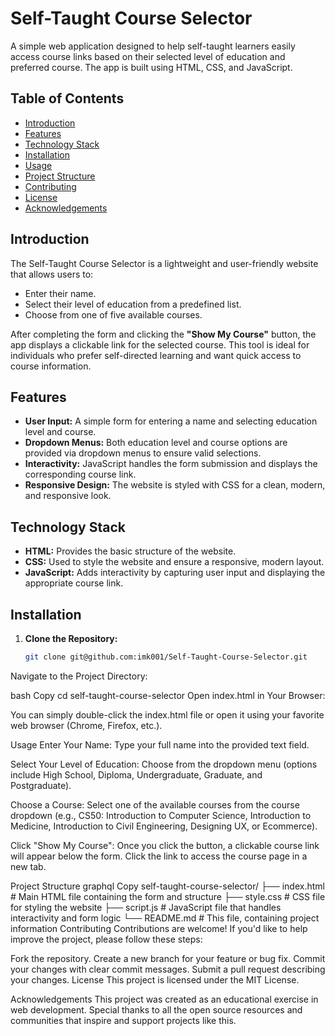 # Self-Taught Course Selector

A simple web application designed to help self-taught learners easily access course links based on their selected level of education and preferred course. The app is built using HTML, CSS, and JavaScript.

## Table of Contents

- [Introduction](#introduction)
- [Features](#features)
- [Technology Stack](#technology-stack)
- [Installation](#installation)
- [Usage](#usage)
- [Project Structure](#project-structure)
- [Contributing](#contributing)
- [License](#license)
- [Acknowledgements](#acknowledgements)

## Introduction

The Self-Taught Course Selector is a lightweight and user-friendly website that allows users to:
- Enter their name.
- Select their level of education from a predefined list.
- Choose from one of five available courses.

After completing the form and clicking the **"Show My Course"** button, the app displays a clickable link for the selected course. This tool is ideal for individuals who prefer self-directed learning and want quick access to course information.

## Features

- **User Input:** A simple form for entering a name and selecting education level and course.
- **Dropdown Menus:** Both education level and course options are provided via dropdown menus to ensure valid selections.
- **Interactivity:** JavaScript handles the form submission and displays the corresponding course link.
- **Responsive Design:** The website is styled with CSS for a clean, modern, and responsive look.

## Technology Stack

- **HTML:** Provides the basic structure of the website.
- **CSS:** Used to style the website and ensure a responsive, modern layout.
- **JavaScript:** Adds interactivity by capturing user input and displaying the appropriate course link.

## Installation

1. **Clone the Repository:**

   ```bash
   git clone git@github.com:imk001/Self-Taught-Course-Selector.git
Navigate to the Project Directory:

bash
Copy
cd self-taught-course-selector
Open index.html in Your Browser:

You can simply double-click the index.html file or open it using your favorite web browser (Chrome, Firefox, etc.).

Usage
Enter Your Name:
Type your full name into the provided text field.

Select Your Level of Education:
Choose from the dropdown menu (options include High School, Diploma, Undergraduate, Graduate, and Postgraduate).

Choose a Course:
Select one of the available courses from the course dropdown (e.g., CS50: Introduction to Computer Science, Introduction to Medicine, Introduction to Civil Engineering, Designing UX, or Ecommerce).

Click "Show My Course":
Once you click the button, a clickable course link will appear below the form. Click the link to access the course page in a new tab.

Project Structure
graphql
Copy
self-taught-course-selector/
├── index.html       # Main HTML file containing the form and structure
├── style.css        # CSS file for styling the website
├── script.js        # JavaScript file that handles interactivity and form logic
└── README.md        # This file, containing project information
Contributing
Contributions are welcome! If you'd like to help improve the project, please follow these steps:

Fork the repository.
Create a new branch for your feature or bug fix.
Commit your changes with clear commit messages.
Submit a pull request describing your changes.
License
This project is licensed under the MIT License.

Acknowledgements
This project was created as an educational exercise in web development.
Special thanks to all the open source resources and communities that inspire and support projects like this.
